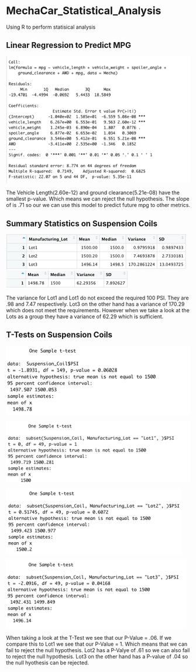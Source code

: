 # MechaCar_Statistical_Analysis
Using R to perform statisical analysis

## Linear Regression to Predict MPG

![D1](https://github.com/AmirO8/MechaCar_Statistical_Analysis/blob/main/Resources/Deliverable%201.png)

The Vehicle Length(2.60e-12) and ground clearance(5.21e-08)  have the smallest p-value. Which means we can reject the null hypothesis.
The slope of is .71 so our we can use this model to predict future mpg to other metrics.

## Summary Statistics on Suspension Coils
![D2](https://github.com/AmirO8/MechaCar_Statistical_Analysis/blob/main/Resources/Lot_Summary.png)
![D3](https://github.com/AmirO8/MechaCar_Statistical_Analysis/blob/main/Resources/Total_Summary.png)

The variance for Lot1 and Lot1 do not exceed the required 100 PSI. They are .98 and 7.47 respectively. Lot3 on the other hand has a variance of 170.29 which does not meet the requirements. However when we take a look at the Lots as a group they have a variance of 62.29 which is sufficient.

## T-Tests on Suspension Coils
![Main T-Test](https://github.com/AmirO8/MechaCar_Statistical_Analysis/blob/main/Resources/Main%20T-Test.png)

![Lot 1](https://github.com/AmirO8/MechaCar_Statistical_Analysis/blob/main/Resources/Lot%201.png)


![Lot 2](https://github.com/AmirO8/MechaCar_Statistical_Analysis/blob/main/Resources/Lot%202.png)

![Lot 3](https://github.com/AmirO8/MechaCar_Statistical_Analysis/blob/main/Resources/Lot%203.png)

When taking a look at the T-Test we see that our P-Value = .06. If we compare this to Lot1 we see that our P-Value = 1. Which means that we can fail to reject the null hypothesis. Lot2 has a P-Valye of .61 so we can also fail to reject the null hypothesis. Lot3 on the other hand has a P-value of .04 so the null hyothesis can be rejected.
